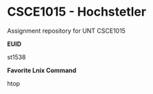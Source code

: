 # CSCE1015 - Hochstetler
Assignment repository for UNT CSCE1015

**EUID**

st1538

**Favorite Lnix Command**

htop
